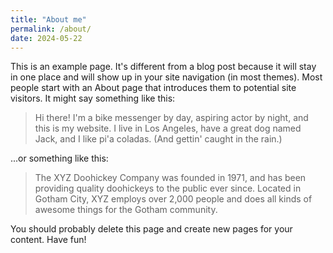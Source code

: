 ```yaml
---
title: "About me"
permalink: /about/
date: 2024-05-22
---
```


This is an example page. It's different from a blog post because it will stay in one place and will show up in your site navigation (in most themes). Most people start with an About page that introduces them to potential site visitors. It might say something like this:

> Hi there! I'm a bike messenger by day, aspiring actor by night, and this is my website. I live in Los Angeles, have a great dog named Jack, and I like pi'a coladas. (And gettin' caught in the rain.)

...or something like this:

> The XYZ Doohickey Company was founded in 1971, and has been providing quality doohickeys to the public ever since. Located in Gotham City, XYZ employs over 2,000 people and does all kinds of awesome things for the Gotham community.

You should probably delete this page and create new pages for your content. Have fun!
